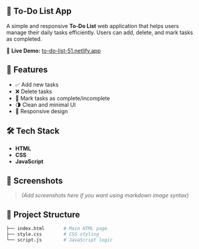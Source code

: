 ## 📝 To-Do List App

A simple and responsive **To-Do List** web application that helps users manage their daily tasks efficiently. Users can add, delete, and mark tasks as completed.

🔗 **Live Demo:** [to-do-list-51.netlify.app](https://to-do-list-51.netlify.app)

## 🚀 Features

- ✅ Add new tasks
- ❌ Delete tasks
- 🔁 Mark tasks as complete/incomplete
- 🌗 Clean and minimal UI
- 📱 Responsive design

## 🛠️ Tech Stack

- **HTML**
- **CSS**
- **JavaScript**

## 📸 Screenshots

> *(Add screenshots here if you want using markdown image syntax)*

## 📂 Project Structure

```bash
├── index.html       # Main HTML page
├── style.css        # CSS styling
└── script.js        # JavaScript logic

